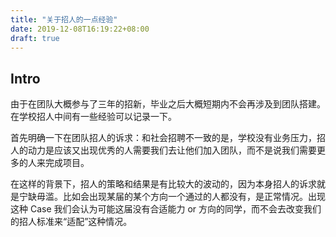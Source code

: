 ```yaml
---
title: "关于招人的一点经验"
date: 2019-12-08T16:19:22+08:00
draft: true
---
```

## Intro

由于在团队大概参与了三年的招新，毕业之后大概短期内不会再涉及到团队搭建。在学校招人中间有一些经验可以记录一下。

首先明确一下在团队招人的诉求：和社会招聘不一致的是，学校没有业务压力，招人的动力是应该又出现优秀的人需要我们去让他们加入团队，而不是说我们需要更多的人来完成项目。

在这样的背景下，招人的策略和结果是有比较大的波动的，因为本身招人的诉求就是宁缺毋滥。比如会出现某届的某个方向一个通过的人都没有，是正常情况。出现这种 Case 我们会认为可能这届没有合适能力 or 方向的同学，而不会去改变我们的招人标准来“适配”这种情况。

